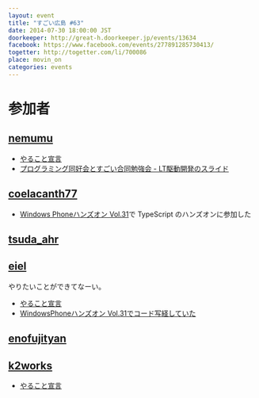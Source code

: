 ```yaml
---
layout: event
title: "すごい広島 #63"
date: 2014-07-30 18:00:00 JST
doorkeeper: http://great-h.doorkeeper.jp/events/13634
facebook: https://www.facebook.com/events/277891285730413/
togetter: http://togetter.com/li/700086
place: movin_on
categories: events
---
```


# 参加者

## [nemumu](https://github.com/nemumu)

* [やること宣言](https://github.com/great-h/great-h.github.io/issues/1111)
* [プログラミング同好会とすごい合同勉強会 - LT駆動開発のスライド](http://www.slideshare.net/nemumu/ss-37607787)


## [coelacanth77](https://github.com/coelacanth77)

* [Windows Phoneハンズオン Vol.31](http://wphandson.doorkeeper.jp/events/13633)で TypeScript のハンズオンに参加した


## [tsuda_ahr](http://twitter.com/tsuda_ahr)


## [eiel](http://eiel.info/)

やりたいことができてなーい。

* [やること宣言](https://github.com/great-h/great-h.github.io/issues/1107)
* [WindowsPhoneハンズオン Vol.31でコード写経していた](https://github.com/eiel/wpho-31-typescript2)


## [enofujityan](http://twitter.com/enofujityan)

## [k2works](https://github.com/k2works)

* [やること宣言](https://github.com/great-h/great-h.github.io/issues/1126)
